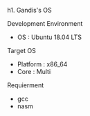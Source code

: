 h1. Gandis's OS 

Development Environment
- OS : Ubuntu 18.04 LTS

Target OS
- Platform : x86_64 
- Core : Multi

Requierment
- gcc
- nasm


